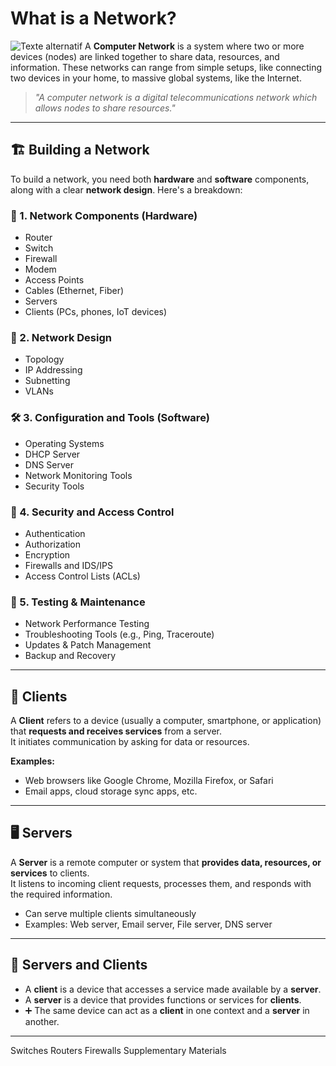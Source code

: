 # What is a Network?
![Texte alternatif](../img/network%20devices.png)
A **Computer Network** is a system where two or more devices (nodes) are linked together to share data, resources, and information. These networks can range from simple setups, like connecting two devices in your home, to massive global systems, like the Internet.  

> _"A computer network is a digital telecommunications network which allows nodes to share resources."_

---

## 🏗️ Building a Network

To build a network, you need both **hardware** and **software** components, along with a clear **network design**. Here's a breakdown:

### 🧱 1. Network Components (Hardware)
- Router  
- Switch  
- Firewall  
- Modem  
- Access Points  
- Cables (Ethernet, Fiber)  
- Servers  
- Clients (PCs, phones, IoT devices)

### 🧠 2. Network Design
- Topology  
- IP Addressing  
- Subnetting  
- VLANs

### 🛠️ 3. Configuration and Tools (Software)
- Operating Systems  
- DHCP Server  
- DNS Server  
- Network Monitoring Tools  
- Security Tools

### 🔐 4. Security and Access Control
- Authentication  
- Authorization  
- Encryption  
- Firewalls and IDS/IPS  
- Access Control Lists (ACLs)

### 🧪 5. Testing & Maintenance
- Network Performance Testing  
- Troubleshooting Tools (e.g., Ping, Traceroute)  
- Updates & Patch Management  
- Backup and Recovery

---

## 👥 Clients

A **Client** refers to a device (usually a computer, smartphone, or application) that **requests and receives services** from a server.  
It initiates communication by asking for data or resources.

**Examples:**  
- Web browsers like Google Chrome, Mozilla Firefox, or Safari  
- Email apps, cloud storage sync apps, etc.

---

## 🖥️ Servers

A **Server** is a remote computer or system that **provides data, resources, or services** to clients.  
It listens to incoming client requests, processes them, and responds with the required information.

- Can serve multiple clients simultaneously  
- Examples: Web server, Email server, File server, DNS server

---

## 🔄 Servers and Clients

- A **client** is a device that accesses a service made available by a **server**.  
- A **server** is a device that provides functions or services for **clients**.  
- ➕ The same device can act as a **client** in one context and a **server** in another.

---

Switches
Routers
Firewalls
Supplementary Materials